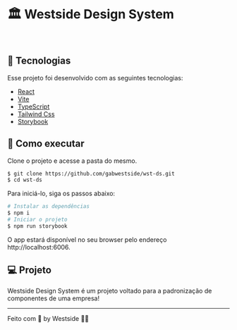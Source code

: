 

# 🏛 Westside Design System

<br>

## 🧪 Tecnologias

Esse projeto foi desenvolvido com as seguintes tecnologias:

- [React](https://reactjs.org)
- [Vite](https://vitejs.dev/)
- [TypeScript](https://www.typescriptlang.org/)
- [Tailwind Css](https://tailwindcss.com/)
- [Storybook](https://tailwindcss.com/)

## 🚀 Como executar

Clone o projeto e acesse a pasta do mesmo.

```bash
$ git clone https://github.com/gabwestside/wst-ds.git
$ cd wst-ds
```

Para iniciá-lo, siga os passos abaixo:
```bash
# Instalar as dependências
$ npm i
# Iniciar o projeto
$ npm run storybook
```
O app estará disponível no seu browser pelo endereço http://localhost:6006.


## 💻 Projeto

Westside Design System é um projeto voltado para a padronização de componentes de uma empresa!

---

Feito com 💜 by Westside 👋🏻
